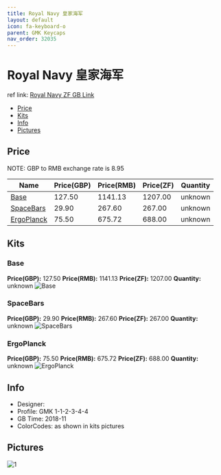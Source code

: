 ```yaml
---
title: Royal Navy 皇家海军
layout: default
icon: fa-keyboard-o
parent: GMK Keycaps
nav_order: 32035
---
```


# Royal Navy 皇家海军

ref link: [Royal Navy ZF GB Link](http://www.zfrontier.com/m/4937)

* [Price](#price)
* [Kits](#kits)
* [Info](#info)
* [Pictures](#pictures)


## Price  
NOTE: GBP to RMB exchange rate is 8.95

| Name          | Price(GBP)    |  Price(RMB) |  Price(ZF) | Quantity |
| ------------- | ------------- |  ---------- |  --------- | -------- |
|[Base](#base)|127.50|1141.13|1207.00|unknown|
|[SpaceBars](#spacebars)|29.90|267.60|267.00|unknown|
|[ErgoPlanck](#ergoplanck)|75.50|675.72|688.00|unknown|


## Kits
### Base
**Price(GBP):** 127.50    **Price(RMB):** 1141.13    **Price(ZF):** 1207.00    **Quantity:** unknown
<img src="{{ 'assets/images/gmk-keycaps/royalnavy/kits_pics/base.jpeg' | relative_url }}" alt="Base" class="image featured">

### SpaceBars
**Price(GBP):** 29.90    **Price(RMB):** 267.60    **Price(ZF):** 267.00    **Quantity:** unknown
<img src="{{ 'assets/images/gmk-keycaps/royalnavy/kits_pics/spacebars.png' | relative_url }}" alt="SpaceBars" class="image featured">

### ErgoPlanck
**Price(GBP):** 75.50    **Price(RMB):** 675.72    **Price(ZF):** 688.00    **Quantity:** unknown
<img src="{{ 'assets/images/gmk-keycaps/royalnavy/kits_pics/ergoplanck.png' | relative_url }}" alt="ErgoPlanck" class="image featured">


## Info
* Designer: 
* Profile: GMK 1-1-2-3-4-4
* GB Time: 2018-11
* ColorCodes: as shown in kits pictures


## Pictures
<img src="{{ 'assets/images/gmk-keycaps/royalnavy/rendering_pics/1.jpg' | relative_url }}" alt="1" class="image featured">

